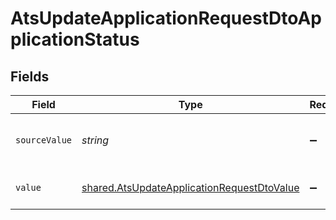 # AtsUpdateApplicationRequestDtoApplicationStatus


## Fields

| Field                                                                                                           | Type                                                                                                            | Required                                                                                                        | Description                                                                                                     | Example                                                                                                         |
| --------------------------------------------------------------------------------------------------------------- | --------------------------------------------------------------------------------------------------------------- | --------------------------------------------------------------------------------------------------------------- | --------------------------------------------------------------------------------------------------------------- | --------------------------------------------------------------------------------------------------------------- |
| `sourceValue`                                                                                                   | *string*                                                                                                        | :heavy_minus_sign:                                                                                              | The source value of the application status.                                                                     | Hired                                                                                                           |
| `value`                                                                                                         | [shared.AtsUpdateApplicationRequestDtoValue](../../../sdk/models/shared/atsupdateapplicationrequestdtovalue.md) | :heavy_minus_sign:                                                                                              | The status of the application.                                                                                  | hired                                                                                                           |